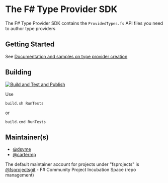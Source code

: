 # The F# Type Provider SDK

The F# Type Provider SDK contains the ``ProvidedTypes.fs`` API files you need to author type providers

## Getting Started

See [Documentation and samples on type provider creation](https://fsprojects.github.io/FSharp.TypeProviders.SDK)

## Building

[![Build and Test and Publish](https://github.com/fsprojects/FSharp.TypeProviders.SDK/actions/workflows/push.yml/badge.svg)](https://github.com/fsprojects/FSharp.TypeProviders.SDK/actions/workflows/push.yml)

Use

```shell
build.sh RunTests
```

or

```shell
build.cmd RunTests
```

## Maintainer(s)

- [@dsyme](https://github.com/dsyme)
- [@cartermp](https://github.com/cartermp)

The default maintainer account for projects under "fsprojects" is [@fsprojectsgit](https://github.com/fsprojectsgit) - F# Community Project Incubation Space (repo management)
